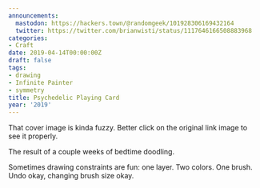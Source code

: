 ```yaml
---
announcements:
  mastodon: https://hackers.town/@randomgeek/101928306169432164
  twitter: https://twitter.com/brianwisti/status/1117646166508883968
categories:
- Craft
date: 2019-04-14T00:00:00Z
draft: false
tags:
- drawing
- Infinite Painter
- symmetry
title: Psychedelic Playing Card
year: '2019'
---
```


That cover image is kinda fuzzy. Better click on the original link image to see it properly.

<!--more-->
The result of a couple weeks of bedtime doodling.

Sometimes drawing constraints are fun: one layer. Two colors. One brush. Undo okay, changing brush size okay.

